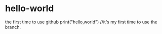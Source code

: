 # hello-world
the first time to use github
print("hello,world")
//it's my first time to use the branch.

